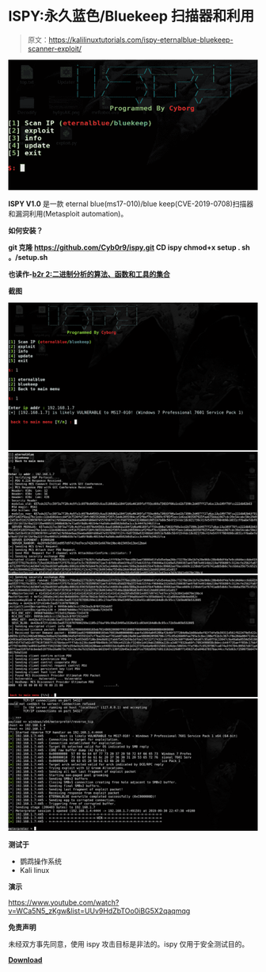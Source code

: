 # ISPY:永久蓝色/Bluekeep 扫描器和利用

> 原文：<https://kalilinuxtutorials.com/ispy-eternalblue-bluekeep-scanner-exploit/>

[![ISPY : Eternalblue/Bluekeep Scanner & Exploit](img/f82b8b703cc2448c99e275159539c658.png "ISPY : Eternalblue/Bluekeep Scanner & Exploit")](https://1.bp.blogspot.com/-s27p1av048w/XZ8Fa2Q7EbI/AAAAAAAAC5U/hxyt2H3FZRwwXZfOBEofGjSfSpUzSF3CACLcBGAsYHQ/s1600/ispy%25281%2529.png)

**ISPY V1.0** 是一款 eternal blue(ms17-010)/blue keep(CVE-2019-0708)扫描器和漏洞利用(Metasploit automation)。

**如何安装？**

**git 克隆 https://github.com/Cyb0r9/ispy.git
CD ispy
chmod+x setup . sh
。/setup.sh**

**也读作-[b2r 2:二进制分析的算法、函数和工具的集合](https://kalilinuxtutorials.com/b2r2-algorithms-functions-binary-analysis/)**

**截图**

![](img/889349e98030e9cbd835bcfc4ffea170.png)![](img/0d8d0a80d5a6462d1dc724c7849b4d9a.png)![](img/a2b4c00351991b1e320fa0ababbde802.png)![](img/a47f0167884709bc378502fbda89c130.png)

**测试于**

*   鹦鹉操作系统
*   Kali linux

**演示**

https://www.youtube.com/watch?v=WCa5N5_zKgw&list=UUv9HdZbTOo0iBG5X2qaqmqg

**免责声明**

未经双方事先同意，使用 ispy 攻击目标是非法的。ispy 仅用于安全测试目的。

[**Download**](https://github.com/Cyb0r9/ispy)